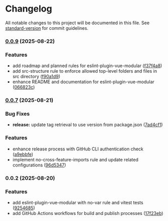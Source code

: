 # Changelog

All notable changes to this project will be documented in this file. See [standard-version](https://github.com/conventional-changelog/standard-version) for commit guidelines.

### [0.0.9](https://github.com/andrewmolyuk/eslint-plugin-vue-modular/compare/v0.0.7...v0.0.9) (2025-08-22)


### Features

* add roadmap and planned rules for eslint-plugin-vue-modular ([f37f4a8](https://github.com/andrewmolyuk/eslint-plugin-vue-modular/commit/f37f4a8924ed3c4ff7dbae1b6c626bb47cc312f8))
* add src-structure rule to enforce allowed top-level folders and files in src directory ([f90a1d9](https://github.com/andrewmolyuk/eslint-plugin-vue-modular/commit/f90a1d98fbfd11e16096399f51112039781a1045))
* enhance README and documentation for eslint-plugin-vue-modular ([066823c](https://github.com/andrewmolyuk/eslint-plugin-vue-modular/commit/066823cda292843324a9531ab3a418fff851fdcd))

### [0.0.7](https://github.com/andrewmolyuk/eslint-plugin-vue-modular/compare/v0.0.2...v0.0.7) (2025-08-21)


### Bug Fixes

* **release:** update tag retrieval to use version from package.json ([7ad4cf1](https://github.com/andrewmolyuk/eslint-plugin-vue-modular/commit/7ad4cf191ddc5c88330f63ab3e6689f733a2a82a))

### Features

* enhance release process with GitHub CLI authentication check ([a9ebbfe](https://github.com/andrewmolyuk/eslint-plugin-vue-modular/commit/a9ebbfed2552683fb109d8113f0ef81b55a58850))
* implement no-cross-feature-imports rule and update related configurations ([96d5347](https://github.com/andrewmolyuk/eslint-plugin-vue-modular/commit/96d5347146e2f0bced223ea323a6164b27b09237))

### 0.0.2 (2025-08-20)


### Features

* add eslint-plugin-vue-modular with no-var rule and vitest tests ([9254685](https://github.com/andrewmolyuk/eslint-plugin-vue-modular/commit/925468588af4ec729976d92a3ce1b00fd5e889cf))
* add GitHub Actions workflows for build and publish processes ([17f23eb](https://github.com/andrewmolyuk/eslint-plugin-vue-modular/commit/17f23eb99988fde5aaa8137d0a5eabe34a45f96e))
